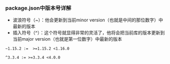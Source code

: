 ### package.json中版本号详解
- 波浪符号（~）：他会更新到当前minor version（也就是中间的那位数字）中最新的版本
- 插入符号（^）：这个符号就显得非常的灵活了，他将会把当前库的版本更新到当前major version（也就是第一位数字）中最新的版本
````
~1.15.2 :=  >=1.15.2 <1.16.0     

^3.3.4 := >=3.3.4 <4.0.0
````